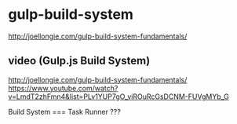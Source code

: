 # gulp-build-system

http://joellongie.com/gulp-build-system-fundamentals/

## video (Gulp.js Build System)  
http://joellongie.com/gulp-build-system-fundamentals/  
https://www.youtube.com/watch?v=LmdT2zhFmn4&list=PLv1YUP7gO_viROuRcGsDCNM-FUVgMYb_G  

Build System === Task Runner ???
